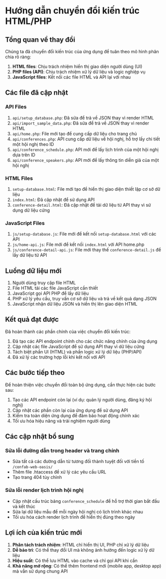 # Hướng dẫn chuyển đổi kiến trúc HTML/PHP

## Tổng quan về thay đổi

Chúng ta đã chuyển đổi kiến trúc của ứng dụng để tuân theo mô hình phân chia rõ ràng:

1. **HTML files**: Chịu trách nhiệm hiển thị giao diện người dùng (UI)
2. **PHP files (API)**: Chịu trách nhiệm xử lý dữ liệu và logic nghiệp vụ
3. **JavaScript files**: Kết nối các file HTML và API lại với nhau

## Các file đã cập nhật

### API Files
1. `api/setup_database.php`: Đã sửa để trả về JSON thay vì render HTML
2. `api/import_sample_data.php`: Đã sửa để trả về JSON thay vì render HTML
3. `api/home.php`: File mới tạo để cung cấp dữ liệu cho trang chủ
4. `api/conferences.php`: API cung cấp dữ liệu về hội nghị, hỗ trợ lấy chi tiết một hội nghị theo ID
5. `api/conference_schedule.php`: API mới để lấy lịch trình của một hội nghị dựa trên ID
6. `api/conference_speakers.php`: API mới để lấy thông tin diễn giả của một hội nghị

### HTML Files
1. `setup-database.html`: File mới tạo để hiển thị giao diện thiết lập cơ sở dữ liệu
2. `index.html`: Đã cập nhật để sử dụng API
3. `conference-detail.html`: Đã cập nhật để tải dữ liệu từ API thay vì sử dụng dữ liệu cứng

### JavaScript Files
1. `js/setup-database.js`: File mới để kết nối `setup-database.html` với các API
2. `js/home-api.js`: File mới để kết nối `index.html` với API home.php
3. `js/conference-detail-api.js`: File mới thay thế `conference-detail.js` để lấy dữ liệu từ API

## Luồng dữ liệu mới

1. Người dùng truy cập file HTML
2. File HTML tải các file JavaScript cần thiết
3. JavaScript gọi API PHP để lấy dữ liệu
4. PHP xử lý yêu cầu, truy vấn cơ sở dữ liệu và trả về kết quả dạng JSON
5. JavaScript nhận dữ liệu JSON và hiển thị lên giao diện HTML

## Kết quả đạt được

Đã hoàn thành các phần chính của việc chuyển đổi kiến trúc:

1. Đã tạo các API endpoint chính cho các chức năng chính của ứng dụng
2. Cập nhật các file JavaScript để sử dụng API thay vì dữ liệu cứng
3. Tách biệt phần UI (HTML) và phần logic xử lý dữ liệu (PHP/API)
4. Đã xử lý các trường hợp lỗi khi kết nối với API

## Các bước tiếp theo

Để hoàn thiện việc chuyển đổi toàn bộ ứng dụng, cần thực hiện các bước sau:

1. Tạo các API endpoint còn lại (ví dụ: quản lý người dùng, đăng ký hội nghị)
2. Cập nhật các phần còn lại của ứng dụng để sử dụng API
3. Kiểm tra toàn diện ứng dụng để đảm bảo hoạt động chính xác
4. Tối ưu hóa hiệu năng và trải nghiệm người dùng

## Các cập nhật bổ sung

### Sửa lỗi đường dẫn trong header và trang chính
- Sửa tất cả các đường dẫn từ tương đối thành tuyệt đối với tiền tố `/confab-web-oasis/`
- Thêm file .htaccess để xử lý các yêu cầu URL
- Tạo trang 404 tùy chỉnh

### Sửa lỗi render lịch trình hội nghị
- Cập nhật cấu trúc bảng `conference_schedule` để hỗ trợ thời gian bắt đầu và kết thúc
- Sửa lại dữ liệu mẫu để mỗi ngày hội nghị có lịch trình khác nhau
- Tối ưu hóa cách render lịch trình để hiển thị đúng theo ngày

## Lợi ích của kiến trúc mới

1. **Phân tách trách nhiệm**: HTML chỉ hiển thị UI, PHP chỉ xử lý dữ liệu
2. **Dễ bảo trì**: Có thể thay đổi UI mà không ảnh hưởng đến logic xử lý dữ liệu
3. **Hiệu suất**: Có thể lưu HTML vào cache và chỉ gọi API khi cần
4. **Khả năng mở rộng**: Có thể thêm frontend mới (mobile app, desktop app) mà vẫn sử dụng chung API
